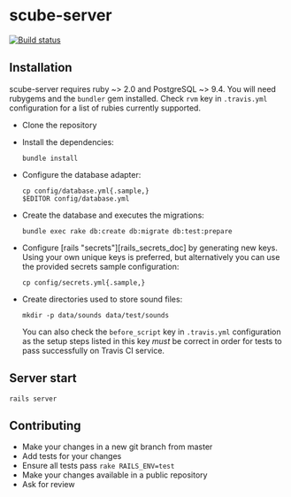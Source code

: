 scube-server
============

[![Build status][badge-build-img]][badge-build-uri]


Installation
------------

  scube-server requires ruby ~> 2.0 and PostgreSQL ~> 9.4. You will
need rubygems and the `bundler` gem installed. Check `rvm` key in
`.travis.yml` configuration for a list of rubies currently supported.

* Clone the repository
* Install the dependencies:
    ```
    bundle install
    ```

* Configure the database adapter:
    ```
    cp config/database.yml{.sample,}
    $EDITOR config/database.yml
    ```

* Create the database and executes the migrations:
    ```
    bundle exec rake db:create db:migrate db:test:prepare
    ```

* Configure [rails "secrets"][rails_secrets_doc] by generating new
  keys. Using your own unique keys is preferred, but alternatively you
  can use the provided secrets sample configuration:
    ```
    cp config/secrets.yml{.sample,}
    ```

* Create directories used to store sound files:
    ```
    mkdir -p data/sounds data/test/sounds
    ```

  You can also check the `before_script` key in `.travis.yml`
configuration as the setup steps listed in this key *must* be correct
in order for tests to pass successfully on Travis CI service.

[rails_secret_doc]: http://guides.rubyonrails.org/upgrading_ruby_on_rails.html#config-secrets-yml


Server start
------------

    rails server


Contributing
------------

* Make your changes in a new git branch from master
* Add tests for your changes
* Ensure all tests pass `rake RAILS_ENV=test`
* Make your changes available in a public repository
* Ask for review



[badge-build-uri]: https://travis-ci.org/scube-dev/scube-server
[badge-build-img]: https://img.shields.io/travis/scube-dev/scube-server/master.svg?style=flat-square

